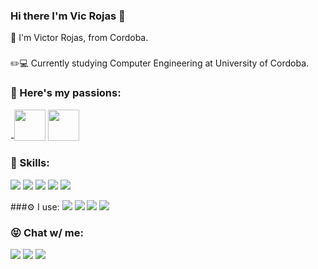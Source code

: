 ### Hi there I'm Vic Rojas 👋
📍 I'm Victor Rojas, from Cordoba.
### 
✏️💻 Currently studying Computer Engineering at University of Cordoba.



### 🥰 Here's my passions:
-<img src ="https://user-images.githubusercontent.com/71811865/137821760-873fb295-6a59-4689-b949-768a89e54ff5.gif" width="50" height = "50">               <img src ="https://user-images.githubusercontent.com/71811865/137820352-87435d5e-7d02-4efd-b0f1-441070267872.gif" width="50" height = "50"> 


### 🚀 Skills:
  <img src="	https://img.shields.io/badge/C-00599C?style=for-the-badge&logo=c&logoColor=white">   <img src = "https://img.shields.io/badge/C%2B%2B-00599C?style=for-the-badge&logo=c%2B%2B&logoColor=white">   <img src = "https://img.shields.io/badge/Java-ED8B00?style=for-the-badge&logo=java&logoColor=white">   <img src = "https://aleen42.github.io/badges/src/photoshop.svg">   <img src = "https://aleen42.github.io/badges/src/premiere.svg">

###⚙️ I use:
<img src = "https://img.shields.io/badge/iOS-000000?style=for-the-badge&logo=ios&logoColor=white"> 
<img src = "https://img.shields.io/badge/Windows-0078D6?style=for-the-badge&logo=windows&logoColor=white"> <img src = "https://img.shields.io/badge/Ubuntu-E95420?style=for-the-badge&logo=ubuntu&logoColor=white"> <img src = "	https://img.shields.io/badge/Android-3DDC84?style=for-the-badge&logo=android&logoColor=white">

### 😝 Chat w/ me:

[<img src="https://img.shields.io/badge/Twitter-1DA1F2?style=for-the-badge&logo=twitter&logoColor=white"/>](https://twitter.com/BlackSymb) [<img src="https://img.shields.io/badge/Instagram-E4405F?style=for-the-badge&logo=instagram&logoColor=white"/>](https://www.instagram.com/victorrojass__/)   [<img src="https://img.shields.io/badge/Telegram-2CA5E0?style=for-the-badge&logo=telegram&logoColor=white" />](https://t.me/joinchat/5wWFYbQk4ItlNTE0)


<!--
**Victorrojass/Victorrojass** is a ✨ _special_ ✨ repository because its `README.md` (this file) appears on your GitHub profile.

Here are some ideas to get you started:

- 🔭 I’m currently working on ...
- 🌱 I’m currently learning ...
- 👯 I’m looking to collaborate on ...
- 🤔 I’m looking for help with ...
- 💬 Ask me about ...
- 📫 How to reach me: ...
- 😄 Pronouns: ...
- ⚡ Fun fact: ...
-->

